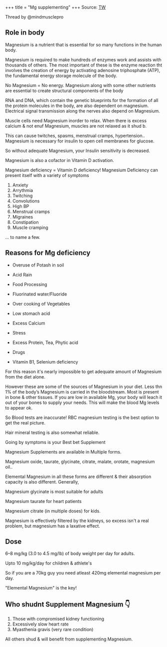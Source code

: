 +++
title = "Mg supplementing"
+++
Source: [TW](https://en.rattibha.com/thread/1657280703778938880)

Thread by @mindmusclepro

## Role in body


Magnesium is a nutrient that is essential for so many functions in the human body.

Magnesium is required to make hundreds of enzymes work and assists with thousands of others.
The most important of these is the enzyme reaction tht involves the creation of energy by activating adenosine triphosphate (ATP), the fundamental energy storage molecule of the body.

No Magnesium = No energy.
Magnesium along with some other nutrients are essential to create structural components of the body

RNA and DNA, which contain the genetic blueprints for the formation of all the protein molecules in the body, are also dependent on magnesium.  
Electrical signal transmission along the nerves also depend on Magnesium.

Muscle cells need Magnesium inorder to relax. When there is excess calcium & not enuf Magnesium, muscles are not relaxed as it shud b.

This can cause twitches, spasms, menstrual cramps, hypertension..
Magnesium is necessary for insulin to open cell membranes for glucose.

So without adequate Magnesium, your Insulin sensitivity is decreased.

Magnesium is also a cofactor in Vitamin D activation.

Magnesium deficiency = Vitamin D deficiency!
Magnesium Deficiency can present itself with a variety of symptoms

1. Anxiety
2. Arrythmia
3. Twitching
4. Convolutions
5. High BP
6. Menstrual cramps
7. Migraines
8. Constipation
9. Muscle cramping

...
to name a few.

## Reasons for Mg deficiency

- Overuse of Potash in soil
- Acid Rain

- Food Processing
- Fluorinated water/Fluoride

- Over cooking of Vegetables
- Low stomach acid

- Excess Calcium
- Stress
- Excess Protein, Tea, Phytic acid
- Drugs
- Vitamin B1, Selenium deficiency

For this reason it's nearly impossible to get adequate amount of Magnesium from the diet alone.

However these are some of the sources of Magnesium in your diet.
Less thn 1% of the body’s Magnesium is carried in the bloodstream. Most is present in bone & other tissues. If you are low in available Mg, your body will leach it out of your bones to supply your needs. This will make the blood Mg levels to appear ok.

So Blood tests are inaccurate!
RBC magnesium testing is the best option to get the real picture.

Hair mineral testing is also somewhat reliable.

Going by symptoms is your Best bet
Supplement

Magnesium Supplements are available in Multiple forms.

Magnesium oxide, taurate, glycinate, citrate, malate, orotate, magnesium oil..

Elemental Magnesium in all these forms are different & their absorption capacity is also different.
Generally,

Magnesium glycinate is most suitable for adults

Magnesium taurate for heart patients

Magnesium citrate (in multiple doses) for kids.

Magnesium is effectively filtered by the kidneys, so excess isn't a real problem, but magnesium has a laxative effect.


## Dose

6–8 mg/kg (3.0 to 4.5 mg/lb) of body weight per day for adults.

Upto 10 mg/kg/day for children & athlete's

So if you are a 70kg guy you need atleast 420mg elemental magnesium per day.

"Elemental Magnesium" is the key!

## Who shudnt Supplement Magnesium 👇

1. Those with compromised kidney functioning
2. Excessively slow heart rate
3. Myasthenia gravis (very rare condition)

All others shud & will benefit from supplementing Magnesium.
